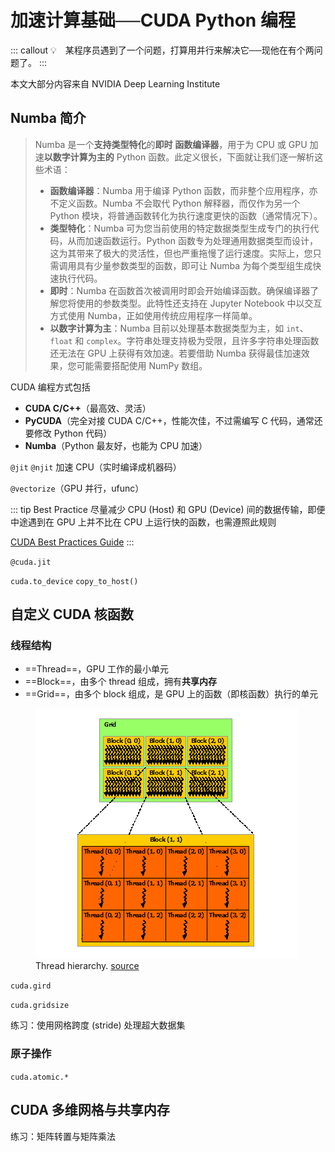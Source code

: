 # 加速计算基础──CUDA Python 编程

::: callout
💡　某程序员遇到了一个问题，打算用并行来解决它──现他在有个两问题了。
:::

本文大部分内容来自 NVIDIA Deep Learning Institute

## Numba 简介

> Numba 是一个**支持类型特化**的**即时** **函数编译器**，用于为 CPU 或 GPU 加速**以数字计算为主的** Python 函数。此定义很长，下面就让我们逐一解析这些术语：
>
> - **函数编译器**：Numba 用于编译 Python 函数，而非整个应用程序，亦不定义函数。Numba 不会取代 Python 解释器，而仅作为另一个 Python 模块，将普通函数转化为执行速度更快的函数（通常情况下）。
> - **类型特化**：Numba 可为您当前使用的特定数据类型生成专门的执行代码，从而加速函数运行。Python 函数专为处理通用数据类型而设计，这为其带来了极大的灵活性，但也严重拖慢了运行速度。实际上，您只需调用具有少量参数类型的函数，即可让 Numba 为每个类型组生成快速执行代码。
> - **即时**：Numba 在函数首次被调用时即会开始编译函数。确保编译器了解您将使用的参数类型。此特性还支持在 Jupyter Notebook 中以交互方式使用 Numba，正如使用传统应用程序一样简单。
> - **以数字计算为主**：Numba 目前以处理基本数据类型为主，如 `int`、`float` 和 `complex`。字符串处理支持极为受限，且许多字符串处理函数还无法在 GPU 上获得有效加速。若要借助 Numba 获得最佳加速效果，您可能需要搭配使用 NumPy 数组。

CUDA 编程方式包括

- **CUDA C/C++**（最高效、灵活）
- **PyCUDA**（完全对接 CUDA C/C++，性能次佳，不过需编写 C 代码，通常还要修改 Python 代码）
- **Numba**（Python 最友好，也能为 CPU 加速）

`@jit` `@njit` 加速 CPU（实时编译成机器码）

`@vectorize`（GPU 并行，ufunc）

::: tip Best Practice
尽量减少 CPU (Host) 和 GPU (Device) 间的数据传输，即便中途遇到在 GPU 上并不比在 CPU 上运行快的函数，也需遵照此规则

[CUDA Best Practices Guide](https://docs.nvidia.com/cuda/cuda-c-best-practices-guide/index.html)
:::

`@cuda.jit`

`cuda.to_device` `copy_to_host()`

## 自定义 CUDA 核函数

### 线程结构

- ==Thread==，GPU 工作的最小单元
- ==Block==，由多个 thread 组成，拥有**共享内存**
- ==Grid==，由多个 block 组成，是 GPU 上的函数（即核函数）执行的单元

<figure>
    <img src="./imgs/grid-of-thread-blocks.png" alt="Grid of thread blocks" class="border">
    <figcaption>Thread hierarchy. <a href="https://docs.nvidia.com/cuda/cuda-c-programming-guide/index.html#thread-hierarchy" target="_blank" rel="noopener noreferrer">source</a></figcaption>
</figure>

`cuda.gird`

`cuda.gridsize`

练习：使用网格跨度 (stride) 处理超大数据集

### 原子操作

`cuda.atomic.*`

## CUDA 多维网格与共享内存

练习：矩阵转置与矩阵乘法

